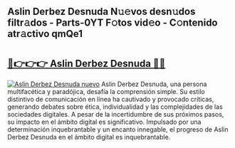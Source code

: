 ## Aslin Derbez Desnuda N𝚞𝚎vos desn𝚞dos filtr𝚊dos - Parts-0YT F𝚘tos vid𝚎o - C𝚘ntenido atr𝚊ctivo qmQe1

# <h2><a href="http://mb1bcl.tromn.icu/?c=Aslin+Derbez+Desnuda">🔗👉👉👉 Aslin Derbez Desnuda 🔗🔗</a></h2>

[![Aslin Derbez Desnuda nuevo](https://i.imgur.com/pEAQMta.gif)](http://mb1bcl.tromn.icu/?c=Aslin+Derbez+Desnuda)
Aslin Derbez Desnuda, una persona multifacética y paradójica, desafía la comprensión simple. Su estilo distintivo de comunicación en línea ha cautivado y provocado críticas, generando debates sobre ética, individualidad y las complejidades de las sociedades digitales. A pesar de la incertidumbre de sus próximos pasos, su impacto en el ámbito digital es significativo. Impulsado por una determinación inquebrantable y un encanto innegable, el progreso de Aslin Derbez Desnuda en el ámbito digital es inquebrantable.
